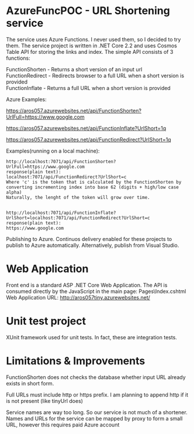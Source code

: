 # AzureFuncPOC - URL Shortening service

The service uses Azure Functions. I never used them, so I decided to try them.
The service project is written in .NET Core 2.2 and uses Cosmos Table API for storing the links and index.
The simple API consists of 3 functions:

  FunctionShorten   - Returns a short version of an input url    
  FunctionRedirect  - Redirects browser to a full URL when a short version is provided    
  FunctionInflate   - Returns a full URL when a short version is provided   

Azure Examples:

  https://aros057.azurewebsites.net/api/FunctionShorten?UrlFull=https://www.google.com
  
  https://aros057.azurewebsites.net/api/FunctionInflate?UrlShort=1q
  
  https://aros057.azurewebsites.net/api/FunctionRedirect?UrlShort=1q

Examples(running on a local machine):

    http://localhost:7071/api/FunctionShorten?UrlFull=https://www.google.com
    response(plain text):
    localhost:7071/api/FunctionRedirect?UrlShort=c
    Where 'c' is the token that is calculated by the FunctionShorten by converting incrementing index into base 62 (digits + high/low case  alpha)
    Naturally, the lenght of the token will grow over time.
    
    
    http://localhost:7071/api/FunctionInflate?UrlShort=localhost:7071/api/FunctionRedirect?UrlShort=c
    response(plain text):
    https://www.google.com
    
  Publishing to Azure. Continuos delivery enabled for these projects to publish to Azure automatically.
  Alternatively, publish from Visual Studio.
 

  
  # Web Application
  Front end is a standard ASP .NET Core Web Application. The API is consumed directly by the JavaScript in the main page:
  Pages\Index.cshtml
  Web Application URL:  http://aros057tiny.azurewebsites.net/
  
  # Unit test project
  XUnit framework used for unit tests. In fact, these are integration tests.
    
  # Limitations & Improvements
  FunctionShorten does not checks the database whether input URL already exists in short form.
  
  Full URLs must include http or https prefix. I am planning to append http if it is not present (like tinyUrl does)
  
  Service names are way too long. So our service is not much of a shortener. Names and URLs for the service can be mapped by proxy to form a small URL, however this requires paid Azure account
  
  
  
  
